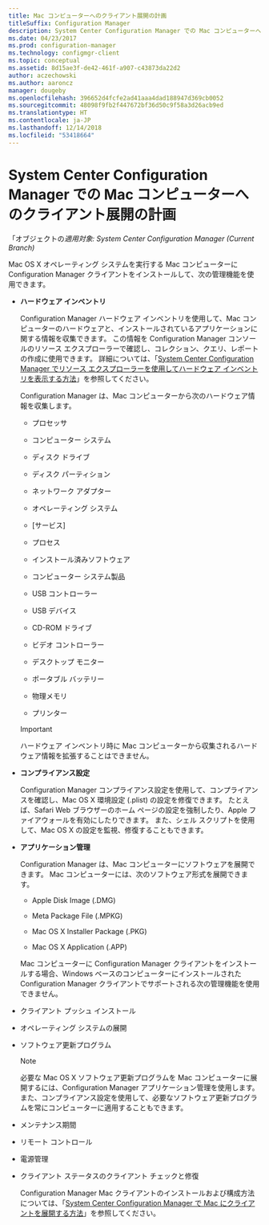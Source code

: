 ```yaml
---
title: Mac コンピューターへのクライアント展開の計画
titleSuffix: Configuration Manager
description: System Center Configuration Manager での Mac コンピューターへのクライアント展開の計画
ms.date: 04/23/2017
ms.prod: configuration-manager
ms.technology: configmgr-client
ms.topic: conceptual
ms.assetid: 8d15ae3f-de42-461f-a907-c43873da22d2
author: aczechowski
ms.author: aaroncz
manager: dougeby
ms.openlocfilehash: 396652d4fcfe2ad41aaa4dad188947d369cb0052
ms.sourcegitcommit: 48098f9fb2f447672bf36d50c9f58a3d26acb9ed
ms.translationtype: HT
ms.contentlocale: ja-JP
ms.lasthandoff: 12/14/2018
ms.locfileid: "53418664"
---
```

# <a name="planning-for-client-deployment-to-mac-computers-in-system-center-configuration-manager"></a>System Center Configuration Manager での Mac コンピューターへのクライアント展開の計画

「オブジェクトの*適用対象: System Center Configuration Manager (Current Branch)*

Mac OS X オペレーティング システムを実行する Mac コンピューターに Configuration Manager クライアントをインストールして、次の管理機能を使用できます。  

- **ハードウェア インベントリ**  

   Configuration Manager ハードウェア インベントリを使用して、Mac コンピューターのハードウェアと、インストールされているアプリケーションに関する情報を収集できます。 この情報を Configuration Manager コンソールのリソース エクスプローラーで確認し、コレクション、クエリ、レポートの作成に使用できます。 詳細については、「[System Center Configuration Manager でリソース エクスプローラーを使用してハードウェア インベントリを表示する方法](../../../../core/clients/manage/inventory/use-resource-explorer-to-view-hardware-inventory.md)」を参照してください。  

   Configuration Manager は、Mac コンピューターから次のハードウェア情報を収集します。  

  -   プロセッサ  

  -   コンピューター システム  

  -   ディスク ドライブ  

  -   ディスク パーティション  

  -   ネットワーク アダプター  

  -   オペレーティング システム  

  -   [サービス]  

  -   プロセス  

  -   インストール済みソフトウェア  

  -   コンピューター システム製品  

  -   USB コントローラー  

  -   USB デバイス  

  -   CD-ROM ドライブ  

  -   ビデオ コントローラー  

  -   デスクトップ モニター  

  -   ポータブル バッテリー  

  -   物理メモリ  

  -   プリンター  

  > [!IMPORTANT]  
  >  ハードウェア インベントリ時に Mac コンピューターから収集されるハードウェア情報を拡張することはできません。  

- **コンプライアンス設定**  

   Configuration Manager コンプライアンス設定を使用して、コンプライアンスを確認し、Mac OS X 環境設定 (.plist) の設定を修復できます。 たとえば、Safari Web ブラウザーのホーム ページの設定を強制したり、Apple ファイアウォールを有効にしたりできます。 また、シェル スクリプトを使用して、Mac OS X の設定を監視、修復することもできます。  

- **アプリケーション管理**  

   Configuration Manager は、Mac コンピューターにソフトウェアを展開できます。 Mac コンピューターには、次のソフトウェア形式を展開できます。  

  -   Apple Disk Image (.DMG)  

  -   Meta Package File (.MPKG)  

  -   Mac OS X Installer Package (.PKG)  

  -   Mac OS X Application (.APP)  

  Mac コンピューターに Configuration Manager クライアントをインストールする場合、Windows ベースのコンピューターにインストールされた Configuration Manager クライアントでサポートされる次の管理機能を使用できません。  

- クライアント プッシュ インストール  

- オペレーティング システムの展開  

- ソフトウェア更新プログラム  

  > [!NOTE]  
  >  必要な Mac OS X ソフトウェア更新プログラムを Mac コンピューターに展開するには、Configuration Manager アプリケーション管理を使用します。 また、コンプライアンス設定を使用して、必要なソフトウェア更新プログラムを常にコンピューターに適用することもできます。  

- メンテナンス期間  

- リモート コントロール  

- 電源管理  

- クライアント ステータスのクライアント チェックと修復  

  Configuration Manager Mac クライアントのインストールおよび構成方法については、「[System Center Configuration Manager で Mac にクライアントを展開する方法](../../../../core/clients/deploy/deploy-clients-to-macs.md)」を参照してください。
